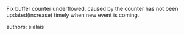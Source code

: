 Fix buffer counter underflowed, caused by the counter has not been updated(increase) timely when new event is coming.

authors: sialais
